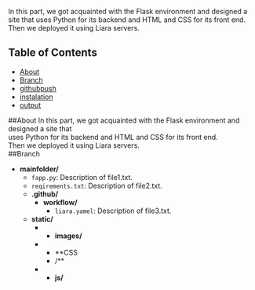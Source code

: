 In this part, we got acquainted with the Flask environment and designed a site that uses Python for its backend and HTML and CSS for its front end. Then we deployed it using Liara servers.


## Table of Contents
- [About](#installation)
- [Branch](#usage)
- [githubpush](#contributing)
- [instalation](#license)
- [output](#contact-information)

##About
In this part, we got acquainted with the Flask environment and designed a site that <br> uses Python for its backend and HTML and CSS for its front end.<br> Then we deployed it using Liara servers.
<br>
##Branch <br>
- **mainfolder/** 
  - `fapp.py`: Description of file1.txt.
  - `reqirements.txt`: Description of file2.txt.
  - **.github/**
    - **workflow/**
       - `liara.yamel`: Description of file3.txt.
  - **static/**
    - - **images/**
    - - **CSS
      -  /**
    - - **js/**

